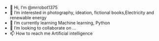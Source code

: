 - 👋 Hi, I’m @mrrobot1375
- 👀 I’m interested in photography, ideation, fictional books,Electricity and renewable energy
- 🌱 I’m currently learning Machine learning, Python
- 💞️ I’m looking to collaborate on ...
- 📫 How to reach me Artificial intelligence

<!---
mrrobot1375/mrrobot1375 is a ✨ special ✨ repository because its `README.md` (this file) appears on your GitHub profile.
You can click the Preview link to take a look at your changes.
--->
